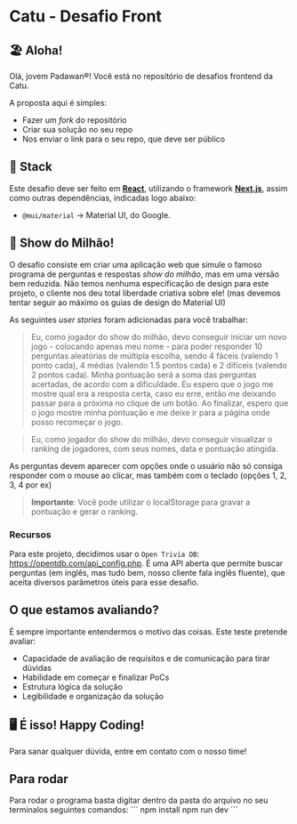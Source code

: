 # Catu - Desafio Front

## 🏖️ Aloha!
Olá, jovem Padawan&reg;! Você está no repositório de desafios frontend da Catu.

A proposta aqui é simples:

- Fazer um _fork_ do repositório
- Criar sua solução no seu repo
- Nos enviar o link para o seu repo, que deve ser público


## 🔧 Stack
Este desafio deve ser feito em **[React](https://react.dev/)**, utilizando o framework **[Next.js](https://nextjs.org/)**, assim como outras dependências, indicadas logo abaixo:

- `@mui/material` -> Material UI, do Google.


## 📖 Show do Milhão!
O desafio consiste em criar uma aplicação web que simule o famoso programa de perguntas e respostas *show do milhão*, mas em uma versão bem reduzida.
Não temos nenhuma especificação de design para este projeto, o cliente nos deu total liberdade criativa sobre ele! (mas devemos tentar seguir ao máximo os guias de design do Material UI)

As seguintes *user stories* foram adicionadas para você trabalhar:

> Eu, como jogador do show do milhão, devo conseguir iniciar um novo jogo - colocando apenas meu nome - para poder responder 10 perguntas aleatórias de múltipla escolha, sendo 4 fáceis (valendo 1 ponto cada), 4 médias (valendo 1.5 pontos cada) e 2 difíceis (valendo 2 pontos cada). Minha pontuação será a soma das perguntas acertadas, de acordo com a dificuldade. Eu espero que o jogo me mostre qual era a resposta certa, caso eu erre, então me deixando passar para a próxima no clique de um botão. Ao finalizar, espero que o jogo mostre minha pontuação e me deixe ir para a página onde posso recomeçar o jogo.

> Eu, como jogador do show do milhão, devo conseguir visualizar o ranking de jogadores, com seus nomes, data e pontuação atingida.

As perguntas devem aparecer com opções onde o usuário não só consiga responder com o mouse ao clicar, mas também com o teclado (opções 1, 2, 3, 4 por ex)

> **Importante**: Você pode utilizar o localStorage para gravar a pontuação e gerar o ranking.

### Recursos

Para este projeto, decidimos usar o `Open Trivia DB`: https://opentdb.com/api_config.php. É uma API aberta que permite buscar perguntas (em inglês, mas tudo bem, nosso cliente fala inglês fluente), que aceita diversos parâmetros úteis para esse desafio.

## O que estamos avaliando?
É sempre importante entendermos o motivo das coisas. Este teste pretende avaliar:
- Capacidade de avaliação de requisitos e de comunicação para tirar dúvidas
- Habilidade em começar e finalizar PoCs
- Estrutura lógica da solução
- Legibilidade e organização da solução


## 🖥️ É isso! Happy Coding!
Para sanar qualquer dúvida, entre em contato com o nosso time!

## Para rodar
Para rodar o programa basta digitar dentro da pasta do arquivo no seu terminalos seguintes comandos:
´´´
npm install
npm run dev
´´´
